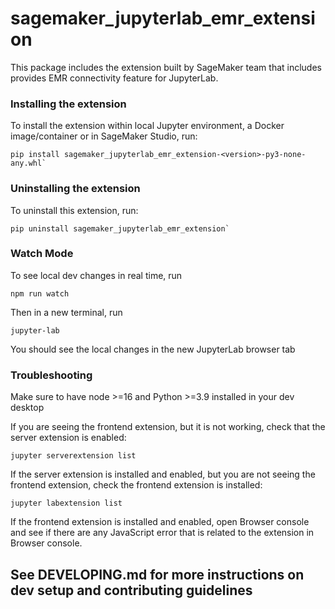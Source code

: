 # sagemaker_jupyterlab_emr_extension

This package includes the extension built by SageMaker team that includes provides EMR connectivity feature for JupyterLab. 

### Installing the extension
To install the extension within local Jupyter environment, a Docker image/container or in SageMaker Studio, run:
```
pip install sagemaker_jupyterlab_emr_extension-<version>-py3-none-any.whl`
```

### Uninstalling the extension
To uninstall this extension, run:
```
pip uninstall sagemaker_jupyterlab_emr_extension`
```

### Watch Mode
To see local dev changes in real time, run 
```
npm run watch
```

Then in a new terminal, run
```
jupyter-lab
```
You should see the local changes in the new JupyterLab browser tab

### Troubleshooting
Make sure to have node >=16 and Python >=3.9 installed in your dev desktop

If you are seeing the frontend extension, but it is not working, check that the server extension is enabled:

```
jupyter serverextension list
```

If the server extension is installed and enabled, but you are not seeing the frontend extension, check the frontend extension is installed:
```
jupyter labextension list
```

If the frontend extension is installed and enabled, open Browser console and see if there are any JavaScript error that is related to the extension in Browser console.

## See DEVELOPING.md for more instructions on dev setup and contributing guidelines
